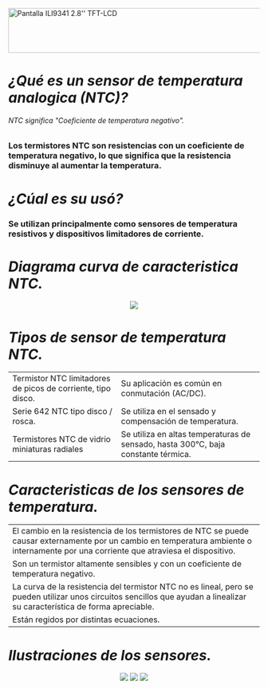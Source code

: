 <a href="https://cooltext.com"><img src="https://images.cooltext.com/5620306.png" width="1372" height="90" alt="Pantalla ILI9341 2.8'' TFT-LCD" /></a>
<br />

# *¿Qué es un sensor de temperatura analogica (NTC)?*
###### NTC significa "Coeficiente de temperatura negativo".
### Los termistores NTC son resistencias con un coeficiente de temperatura negativo, lo que significa que la resistencia disminuye al aumentar la temperatura. 

# *¿Cúal es su usó?*
### Se utilizan principalmente como sensores de temperatura resistivos y dispositivos limitadores de corriente. 

# *Diagrama curva de caracteristica NTC.*
<p align="center">
  <img src="https://user-images.githubusercontent.com/99372301/191318620-1b232bc7-81de-4d05-a10c-3a7c90576425.png">
</p>


# *Tipos de sensor de temperatura NTC.*

<table class="tg">
<tbody>
  <tr>
    <td class="tg-0pky">Termistor NTC limitadores de picos de corriente, tipo disco.</td>
    <td class="tg-0pky">Su aplicación es común en conmutación (AC/DC).</td>
  </tr>
  <tr>
    <td class="tg-0pky">Serie 642 NTC tipo disco / rosca.</td>
    <td class="tg-0pky">Se utiliza en el sensado y compensación de temperatura.</td>
  </tr>
  <tr>
    <td class="tg-0pky">Termistores NTC de vidrio miniaturas radiales</td>
    <td class="tg-0pky">Se utiliza en altas temperaturas de sensado, hasta 300°C, baja constante térmica.</td>
  </tr>
</tbody>
</table>

# *Caracteristicas de los sensores de temperatura.*
<table class="tg">
<tbody>
  <tr>
    <td class="tg-0pky">El cambio en la resistencia de los termistores de NTC se puede causar externamente por un cambio en temperatura ambiente o internamente por una corriente que atraviesa el dispositivo.</td>
  </tr>
    <tr>
    <td class="tg-0pky">Son un termistor altamente sensibles y con un coeficiente de temperatura negativo.</td>
  </tr>
  <tr>
    <td class="tg-0pky">La curva de la resistencia del termistor NTC no es lineal, pero se pueden utilizar unos circuitos sencillos que ayudan a linealizar su característica de forma apreciable.</td>
  </tr>
  <tr>
    <td class="tg-0pky">Están regidos por distintas ecuaciones.</td>
  </tr>
  
</tbody>
</table>

# *Ilustraciones de los sensores.*

<p align="center">
  <img src="https://user-images.githubusercontent.com/99372301/191334008-6b555b9e-d62f-4258-860d-011fc2b86fc5.png">
  <img src="https://user-images.githubusercontent.com/99372301/191330190-7202423c-9890-42b2-ad0f-78e65698d8db.png">
  <img src="https://user-images.githubusercontent.com/99372301/191330226-58a87d3e-98a3-468a-8c89-7811b2b56c57.png">
</p>
